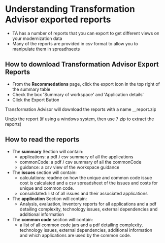 # Understanding Transformation Advisor exported reports

- TA has a number of reports that you can export to get different views on your modernization data
- Many of the reports are provided in csv format to allow you to manipulate them in spreadhseets

## How to download Transformation Advisor Export Reports

 - From the **Recommedations** page, click the export icon in the top right of the summary table
 - Check the box 'Summary of workspace' and 'Application details'
 - Click the Export Button

Transformation Advisor will download the reports with a name <Workspace name>_<migration target>_report.zip

Unzip the report (if using a windows system, then use 7 zip to extract the reports)

## How to read the reports

 - The **summary** Section will contain: 
     - applications: a pdf / csv summary of all the applications
     - commonCode: a pdf / csv summary of all the commonCode
     - guidance: a csv view of the workspace guidance
 - The **issues** section will contain:   
     - calculations: readme on how the unique and common code issue cost is calculated and a csv spreadsheet of the issues and costs for unique and common code.
     - consolidated: list of all issues and their associated applications 
 - The **application** Section will contain:
     - Analysis, evaluation, inventory reports for all applications and a pdf detailing complexity, technology issues, external dependencies and additional information
 - The **common code** section will contain:
     - a list of all common code jars and a pdf detailing complexity, technology issues, external dependencies, additional information and which applications are used by the common code.


